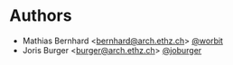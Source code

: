 # Authors

- Mathias Bernhard <<bernhard@arch.ethz.ch>> [@worbit](https://github.com/worbit)
- Joris Burger <<burger@arch.ethz.ch>> [@joburger](https://github.com/joburger)

